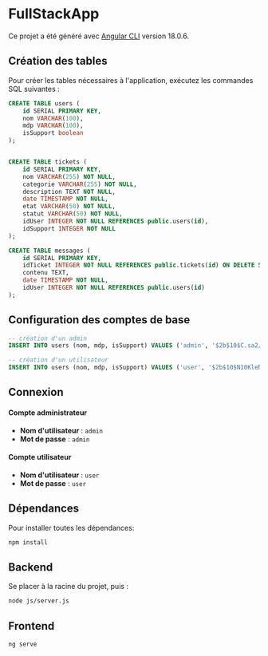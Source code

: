# FullStackApp

Ce projet a été généré avec [Angular CLI](https://github.com/angular/angular-cli) version 18.0.6.

## Création des tables

Pour créer les tables nécessaires à l'application, exécutez les commandes SQL suivantes :

```sql
CREATE TABLE users (
    id SERIAL PRIMARY KEY,
    nom VARCHAR(100),
    mdp VARCHAR(100),
	isSupport boolean
);


CREATE TABLE tickets (
    id SERIAL PRIMARY KEY,
    nom VARCHAR(255) NOT NULL,
    categorie VARCHAR(255) NOT NULL,
    description TEXT NOT NULL,
    date TIMESTAMP NOT NULL,
    etat VARCHAR(50) NOT NULL,
    statut VARCHAR(50) NOT NULL,
    idUser INTEGER NOT NULL REFERENCES public.users(id),
    idSupport INTEGER NOT NULL
);

CREATE TABLE messages (
    id SERIAL PRIMARY KEY,
    idTicket INTEGER NOT NULL REFERENCES public.tickets(id) ON DELETE SET NULL,
    contenu TEXT,
    date TIMESTAMP NOT NULL,
    idUser INTEGER NOT NULL REFERENCES public.users(id)
);
```

## Configuration des comptes de base

```sql
-- création d'un admin
INSERT INTO users (nom, mdp, isSupport) VALUES ('admin', '$2b$10$C.sa2/d67q7BOJ9X4Q1SPu4u/qM3VinKz43RQkFf00r1/fcPHGUQy', true);

-- création d'un utilisateur
INSERT INTO users (nom, mdp, isSupport) VALUES ('user', '$2b$10$N10KleNusayMwN/K0W/yw.PgmCMtky8MGc1K7Hia8uLY3900mk9ty', false);
```

## Connexion

#### Compte administrateur
- **Nom d'utilisateur** : `admin`
- **Mot de passe** : `admin`

#### Compte utilisateur
- **Nom d'utilisateur** : `user`
- **Mot de passe** : `user`

## Dépendances

Pour installer toutes les dépendances:

```bash
npm install
```

## Backend

Se placer à la racine du projet, puis : 

```bash
node js/server.js
```

## Frontend

```bash
ng serve
```

